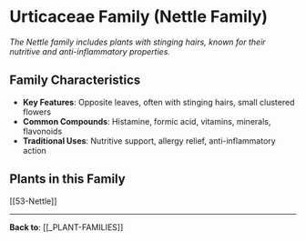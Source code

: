 # Urticaceae Family (Nettle Family)

*The Nettle family includes plants with stinging hairs, known for their nutritive and anti-inflammatory properties.*

## Family Characteristics
- **Key Features**: Opposite leaves, often with stinging hairs, small clustered flowers
- **Common Compounds**: Histamine, formic acid, vitamins, minerals, flavonoids
- **Traditional Uses**: Nutritive support, allergy relief, anti-inflammatory action

## Plants in this Family

[[53-Nettle]]

---

**Back to**: [[_PLANT-FAMILIES]]